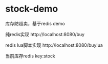 # stock-demo
库存防超卖，基于redis demo

纯redis实现 http://localhost:8080/buy

redis lua脚本实现 http://localhost:8080/buylua

当前库存redis key:stock
